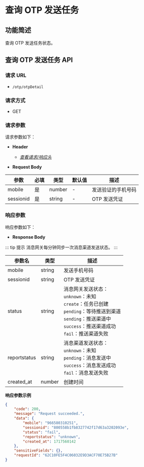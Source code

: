 # 查询 OTP 发送任务

## 功能简述

查询 OTP 发送任务状态。

## 查询 OTP 发送任务 API

### 请求 URL

- `/otp/otpDetail`

### 请求方式

- GET

### 请求参数

请求参数如下：

- **Header**

  - [_查看请求/响应头_](/zh/payoutApi/apiRule/header)

- **Request Body**

| **参数**  | **必填** | **类型** | **默认值** | **描述**           |
| --------- | -------- | -------- | ---------- | ------------------ |
| mobile    | 是       | number   | -          | 发送验证的手机号码 |
| sessionid | 是       | string   | -          | OTP 发送凭证       |

### 响应参数

响应参数如下：

- **Response Body**

::: tip 提示
消息网关每分钟同步一次消息渠道发送状态。
:::

| **参数名**   | **类型** | **描述**                                                                                                                                                               |
| ------------ | -------- | ---------------------------------------------------------------------------------------------------------------------------------------------------------------------- |
| mobile       | string   | 发送手机号码                                                                                                                                                           |
| sessionid    | string   | OTP 发送凭证                                                                                                                                                           |
| status       | string   | 消息网关发送状态：<br>`unknown`：未知<br>`create`：任务已创建<br>`pending`：等待推送到渠道<br>`sending`：推送渠道中<br>`success`：推送渠道成功<br>`fail`：推送渠道失败 |
| reportstatus | string   | 消息渠道发送状态：<br>`unknown`：未知<br>`pending`：消息发送中<br>`success`：消息发送成功<br>`fail`：消息发送失败                                                      |
| created_at   | number   | 创建时间                                                                                                                                                               |

**响应参数示例**

```json
{
    "code": 200,
    "message": "Request succeeded.",
    "data": {
        "mobile": "966580310251",
        "sessionid": "800558b1fb8327742f17d63a3202093e",
        "status": "fail",
        "reportstatus": "unknown",
        "created_at": 1717560142
    },
    "sensitiveFields": {},
    "requestId": "62C10FE5F4C06032E9D3ACF70E75B27B"
}
```
